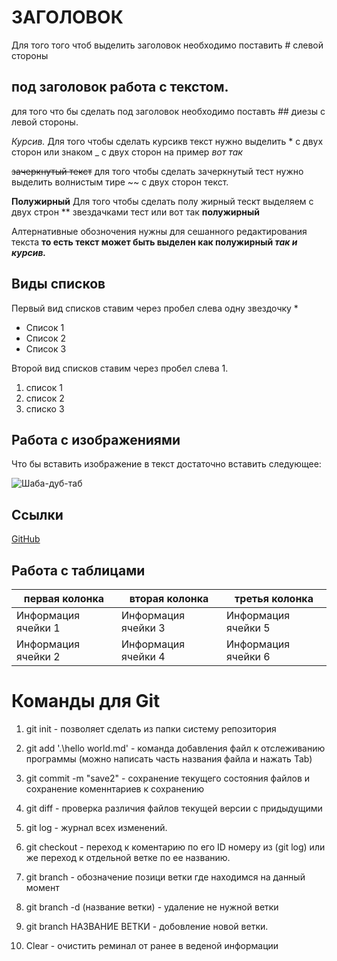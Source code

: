 # ЗАГОЛОВОК 
Для того того чтоб выделить заголовок необходимо поставить # слевой стороны  

## под заголовок работа с текстом.
для того что бы сделать под заголовок необходимо поставть ## диезы с левой стороны.



*Курсив.*
Для того чтобы сделать курсикв текст нужно выделить * с двух сторон или знаком _ с двух сторон на пример _вот так_ 

~~зачеркнутый текст~~ для того чтобы сделать зачеркнутый тест нужно выделить волнистым тире ~~ с двух сторон текст.

**Полужирный** 
Для того  чтобы сделать полу жирный тескт выделяем с двух строн ** звездачками тест или вот так __полужирный__ 

Алтернативные обозночения нужны для сешанного редактирования текста __то есть текст может быть выделен как полужирный *так и курсив.*__

## Виды списков 

Первый вид списков ставим через пробел слева одну звездочку * 
* Список 1
* Список 2 
* Список 3 

Второй вид списков ставим через пробел слева 1.  
1. список 1 
2. список 2
3. списко 3 

## Работа с изображениями 
Что бы вставить изображение в текст достаточно вставить следующее: 

![Шаба-дуб-таб](Rick%20Sanches.JPG)   

## Ссылки 

[GitHub](https://github.com)

## Работа с таблицами 

| первая колонка     | вторая колонка      | третья колонка      |
|--------------------|---------------------|---------------------|
| Информация ячейки 1| Информация ячейки 3 | Информация ячейки 5 |
| Информация ячейки 2| Информация ячейки 4 | Информация ячейки 6 |




# Команды для Git 

1. git init - позволяет сделать из папки систему репозитория 
2. git add '.\hello world.md' - команда добавления файл к отслеживанию программы (можно написать часть названия файла и нажать Tab)
3. git commit -m "save2" - сохранение текущего состояния файлов и сохранение коменнтариев к сохранению 

4. git diff - проверка различия файлов текущей версии с придыдущими
5. git log - журнал всех изменений.
6. git checkout  - переход к коментарию по его ID номеру из (git log) или же переход к отдельной ветке по ее названию.
7. git branch - обозначение позици ветки где находимся на данный момент 
8. git branch -d (название ветки) - удаление не нужной ветки 
9. git branch НАЗВАНИЕ ВЕТКИ - добовление новой ветки.
10. Clear - очистить реминал от ранее в веденой информации

